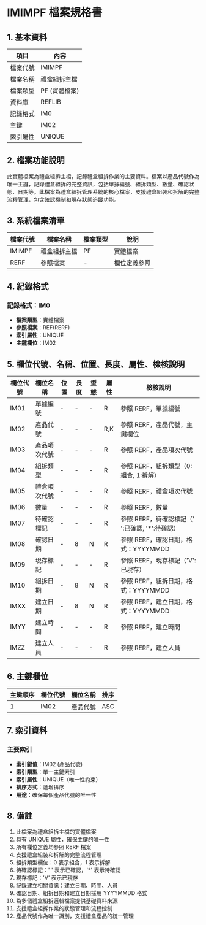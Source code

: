 # IMIMPF 檔案規格書

## 1. 基本資料

| 項目 | 內容 |
|------|------|
| 檔案代號 | IMIMPF |
| 檔案名稱 | 禮盒組拆主檔 |
| 檔案類型 | PF (實體檔案) |
| 資料庫 | REFLIB |
| 記錄格式 | IM0 |
| 主鍵 | IM02 |
| 索引屬性 | UNIQUE |

## 2. 檔案功能說明

此實體檔案為禮盒組拆主檔，記錄禮盒組拆作業的主要資料。檔案以產品代號作為唯一主鍵，記錄禮盒組拆的完整資訊，包括單據編號、組拆類型、數量、確認狀態、日期等。此檔案為禮盒組拆管理系統的核心檔案，支援禮盒組裝和拆解的完整流程管理，包含確認機制和現存狀態追蹤功能。

## 3. 系統檔案清單

| 檔案代號 | 檔案名稱 | 檔案類型 | 說明 |
|----------|----------|----------|------|
| IMIMPF | 禮盒組拆主檔 | PF | 實體檔案 |
| RERF | 參照檔案 | - | 欄位定義參照 |

## 4. 紀錄格式

### 記錄格式：IM0
- **檔案類型**：實體檔案
- **參照檔案**：REF(RERF)
- **索引屬性**：UNIQUE
- **主鍵欄位**：IM02

## 5. 欄位代號、名稱、位置、長度、屬性、檢核說明

| 欄位代號 | 欄位名稱 | 位置 | 長度 | 型態 | 屬性 | 檢核說明 |
|----------|----------|------|------|------|----------|----------|
| IM01 | 單據編號 | - | - | - | R | 參照 RERF，單據編號 |
| IM02 | 產品代號 | - | - | - | R,K | 參照 RERF，產品代號，主鍵欄位 |
| IM03 | 產品項次代號 | - | - | - | R | 參照 RERF，產品項次代號 |
| IM04 | 組拆類型 | - | - | - | R | 參照 RERF，組拆類型（0:組合, 1:拆解） |
| IM05 | 禮盒項次代號 | - | - | - | R | 參照 RERF，禮盒項次代號 |
| IM06 | 數量 | - | - | - | R | 參照 RERF，數量 |
| IM07 | 待確認標記 | - | - | - | R | 參照 RERF，待確認標記（' ':已確認, '*':待確認） |
| IM08 | 確認日期 | - | 8 | N | R | 參照 RERF，確認日期，格式：YYYYMMDD |
| IM09 | 現存標記 | - | - | - | R | 參照 RERF，現存標記（'V':已現存） |
| IM10 | 組拆日期 | - | 8 | N | R | 參照 RERF，組拆日期，格式：YYYYMMDD |
| IMXX | 建立日期 | - | 8 | N | R | 參照 RERF，建立日期，格式：YYYYMMDD |
| IMYY | 建立時間 | - | - | - | R | 參照 RERF，建立時間 |
| IMZZ | 建立人員 | - | - | - | R | 參照 RERF，建立人員 |

## 6. 主鍵欄位

| 主鍵順序 | 欄位代號 | 欄位名稱 | 排序 |
|----------|----------|----------|------|
| 1 | IM02 | 產品代號 | ASC |

## 7. 索引資料

### 主要索引
- **索引鍵值**：IM02 (產品代號)
- **索引類型**：單一主鍵索引
- **索引屬性**：UNIQUE（唯一性約束）
- **排序方式**：遞增排序
- **用途**：確保每個產品代號的唯一性

## 8. 備註

1. 此檔案為禮盒組拆主檔的實體檔案
2. 具有 UNIQUE 屬性，確保主鍵的唯一性
3. 所有欄位定義均參照 RERF 檔案
4. 支援禮盒組裝和拆解的完整流程管理
5. 組拆類型欄位：0 表示組合，1 表示拆解
6. 待確認標記：' ' 表示已確認，'*' 表示待確認
7. 現存標記：'V' 表示已現存
8. 記錄建立相關資訊：建立日期、時間、人員
9. 確認日期、組拆日期和建立日期採用 YYYYMMDD 格式
10. 為多個禮盒組拆邏輯檔案提供基礎資料來源
11. 支援禮盒組拆作業的狀態管理和流程控制
12. 產品代號作為唯一識別，支援禮盒產品的統一管理 